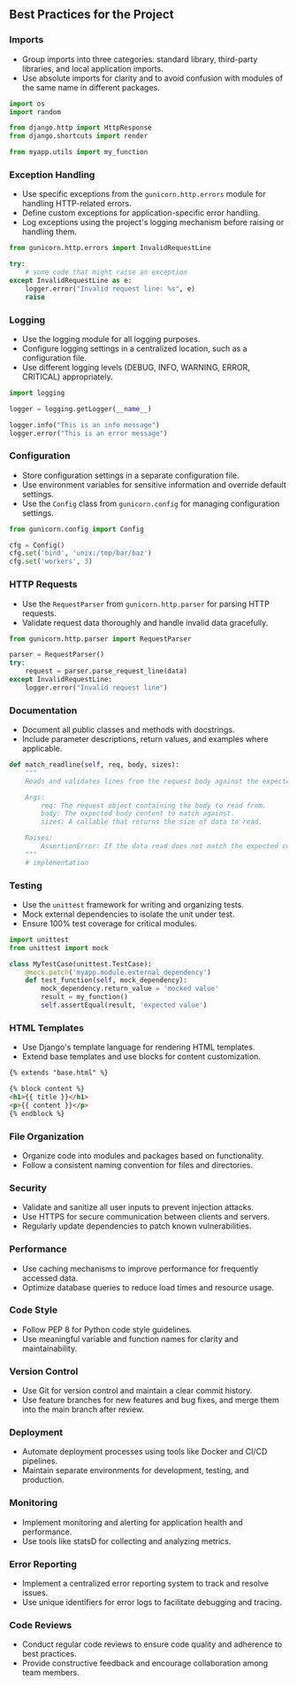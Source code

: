
## Best Practices for the Project

### Imports
- Group imports into three categories: standard library, third-party libraries, and local application imports.
- Use absolute imports for clarity and to avoid confusion with modules of the same name in different packages.

```python
import os
import random

from django.http import HttpResponse
from django.shortcuts import render

from myapp.utils import my_function
```

### Exception Handling
- Use specific exceptions from the `gunicorn.http.errors` module for handling HTTP-related errors.
- Define custom exceptions for application-specific error handling.
- Log exceptions using the project's logging mechanism before raising or handling them.

```python
from gunicorn.http.errors import InvalidRequestLine

try:
    # some code that might raise an exception
except InvalidRequestLine as e:
    logger.error("Invalid request line: %s", e)
    raise
```

### Logging
- Use the logging module for all logging purposes.
- Configure logging settings in a centralized location, such as a configuration file.
- Use different logging levels (DEBUG, INFO, WARNING, ERROR, CRITICAL) appropriately.

```python
import logging

logger = logging.getLogger(__name__)

logger.info("This is an info message")
logger.error("This is an error message")
```

### Configuration
- Store configuration settings in a separate configuration file.
- Use environment variables for sensitive information and override default settings.
- Use the `Config` class from `gunicorn.config` for managing configuration settings.

```python
from gunicorn.config import Config

cfg = Config()
cfg.set('bind', 'unix:/tmp/bar/baz')
cfg.set('workers', 3)
```

### HTTP Requests
- Use the `RequestParser` from `gunicorn.http.parser` for parsing HTTP requests.
- Validate request data thoroughly and handle invalid data gracefully.

```python
from gunicorn.http.parser import RequestParser

parser = RequestParser()
try:
    request = parser.parse_request_line(data)
except InvalidRequestLine:
    logger.error("Invalid request line")
```

### Documentation
- Document all public classes and methods with docstrings.
- Include parameter descriptions, return values, and examples where applicable.

```python
def match_readline(self, req, body, sizes):
    """
    Reads and validates lines from the request body against the expected body content.

    Args:
        req: The request object containing the body to read from.
        body: The expected body content to match against.
        sizes: A callable that returns the size of data to read.

    Raises:
        AssertionError: If the data read does not match the expected content.
    """
    # implementation
```

### Testing
- Use the `unittest` framework for writing and organizing tests.
- Mock external dependencies to isolate the unit under test.
- Ensure 100% test coverage for critical modules.

```python
import unittest
from unittest import mock

class MyTestCase(unittest.TestCase):
    @mock.patch('myapp.module.external_dependency')
    def test_function(self, mock_dependency):
        mock_dependency.return_value = 'mocked value'
        result = my_function()
        self.assertEqual(result, 'expected value')
```

### HTML Templates
- Use Django's template language for rendering HTML templates.
- Extend base templates and use blocks for content customization.

```html
{% extends "base.html" %}

{% block content %}
<h1>{{ title }}</h1>
<p>{{ content }}</p>
{% endblock %}
```

### File Organization
- Organize code into modules and packages based on functionality.
- Follow a consistent naming convention for files and directories.

### Security
- Validate and sanitize all user inputs to prevent injection attacks.
- Use HTTPS for secure communication between clients and servers.
- Regularly update dependencies to patch known vulnerabilities.

### Performance
- Use caching mechanisms to improve performance for frequently accessed data.
- Optimize database queries to reduce load times and resource usage.

### Code Style
- Follow PEP 8 for Python code style guidelines.
- Use meaningful variable and function names for clarity and maintainability.

### Version Control
- Use Git for version control and maintain a clear commit history.
- Use feature branches for new features and bug fixes, and merge them into the main branch after review.

### Deployment
- Automate deployment processes using tools like Docker and CI/CD pipelines.
- Maintain separate environments for development, testing, and production.

### Monitoring
- Implement monitoring and alerting for application health and performance.
- Use tools like statsD for collecting and analyzing metrics.

### Error Reporting
- Implement a centralized error reporting system to track and resolve issues.
- Use unique identifiers for error logs to facilitate debugging and tracing.

### Code Reviews
- Conduct regular code reviews to ensure code quality and adherence to best practices.
- Provide constructive feedback and encourage collaboration among team members.
